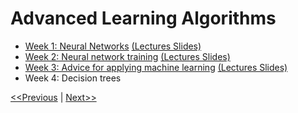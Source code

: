 # Advanced Learning Algorithms
* [Week 1: Neural Networks](./week-01/README.md) [(Lectures Slides)](./week-01/C2_W1.pdf)
* [Week 2: Neural network training](./week-02/README.md) [(Lectures Slides)](./week-02/C2_W2.pdf)
* [Week 3: Advice for applying machine learning](./week-03/README.md) [(Lectures Slides)](./week-03/C2_W3.pdf)
* Week 4: Decision trees

[<<Previous](../Course-01-Supervised%20Machine%20Learning/week-03/README.md) | [Next>>](./week-01/README.md)